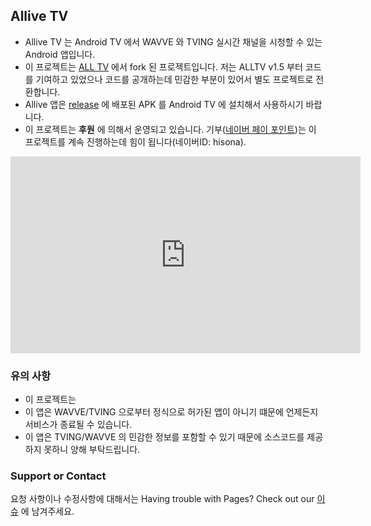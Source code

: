 ## Allive TV 

* Allive TV 는 Android TV 에서 WAVVE 와 TVING 실시간 채널을 시청할 수 있는 Android 앱입니다. 
* 이 프로젝트는 [ALL TV](https://github.com/PYTHONKOR/alltv) 에서 fork 된 프로젝트입니다. 저는 ALLTV v1.5 부터 코드를 기여하고 있었으나 코드를 공개하는데 민감한 부분이 있어서 별도 프로젝트로 전환합니다. 
* Allive 앱은 [release](https://github.com/HISONA/allive/releases) 에 배포된 APK 를 Android TV 에 설치해서 사용하시기 바랍니다.
* 이 프로젝트는 **후원** 에 의해서 운영되고 있습니다. 기부([네이버 페이 포인트](https://campaign.naver.com/event/pointgift_howto))는 이 프로젝트를 계속 진행하는데 힘이 됩니다(네이버ID: hisona).

<iframe width="560" height="315" src="https://www.youtube.com/embed/mMsimqnzSzE" frameborder="0" allow="accelerometer; autoplay; encrypted-media; gyroscope; picture-in-picture" allowfullscreen></iframe>


### 유의 사항

* 이 프로젝트는 
* 이 앱은 WAVVE/TVING 으로부터 정식으로 허가된 앱이 아니기 떄문에 언제든지 서비스가 종료될 수 있습니다.
* 이 앱은 TVING/WAVVE 의 민감한 정보를 포함할 수 있기 때문에 소스코드를 제공하지 못하니 양해 부탁드립니다. 


### Support or Contact

요청 사항이나 수정사항에 대해서는 Having trouble with Pages? Check out our [이슈](https://github.com/HISONA/allive/issues) 에 남겨주세요.

